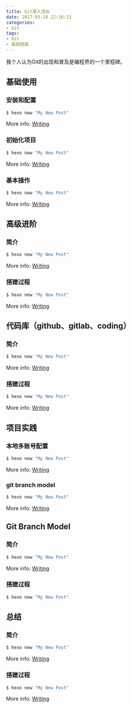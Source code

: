 ```yaml
---
title: Git深入浅出
date: 2017-03-18 22:16:21
categories:
- Git
tags:
- Git
- 基础技能
---
```


我个人认为Git的出现和普及是编程界的一个里程碑。

## 基础使用

### 安装和配置

``` bash
$ hexo new "My New Post"
```

More info: [Writing](https://hexo.io/docs/writing.html)

### 初始化项目

``` bash
$ hexo new "My New Post"
```

More info: [Writing](https://hexo.io/docs/writing.html)

### 基本操作

``` bash
$ hexo new "My New Post"
```

More info: [Writing](https://hexo.io/docs/writing.html)

## 高级进阶

### 简介

``` bash
$ hexo new "My New Post"
```

More info: [Writing](https://hexo.io/docs/writing.html)

### 搭建过程

``` bash
$ hexo new "My New Post"
```

More info: [Writing](https://hexo.io/docs/writing.html)

## 代码库（github、gitlab、coding）

### 简介

``` bash
$ hexo new "My New Post"
```

More info: [Writing](https://hexo.io/docs/writing.html)

### 搭建过程

``` bash
$ hexo new "My New Post"
```

More info: [Writing](https://hexo.io/docs/writing.html)


## 项目实践

### 本地多账号配置

``` bash
$ hexo new "My New Post"
```

More info: [Writing](https://hexo.io/docs/writing.html)

### git branch model

``` bash
$ hexo new "My New Post"
```

More info: [Writing](https://hexo.io/docs/writing.html)

## Git Branch Model

### 简介

``` bash
$ hexo new "My New Post"
```

More info: [Writing](https://hexo.io/docs/writing.html)

### 搭建过程

``` bash
$ hexo new "My New Post"
```

## 总结

### 简介

``` bash
$ hexo new "My New Post"
```

More info: [Writing](https://hexo.io/docs/writing.html)

### 搭建过程

``` bash
$ hexo new "My New Post"
```

More info: [Writing](https://hexo.io/docs/writing.html)
